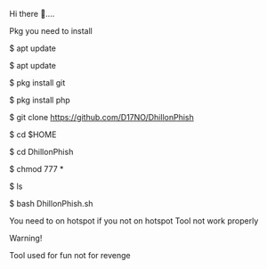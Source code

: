  Hi there 👋.... 

 Pkg you need to install

$ apt update

$ apt update
 
$ pkg install git

$ pkg install php

$ git clone https://github.com/D17NO/DhillonPhish 

$ cd $HOME

$ cd DhillonPhish

$ chmod 777 *

$ ls

$ bash DhillonPhish.sh

You need to on hotspot if you not on hotspot
Tool not work properly

Warning! 

Tool used for fun not for revenge 

